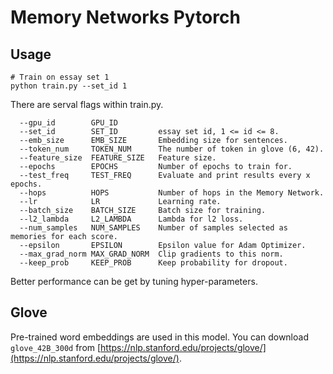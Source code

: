 # Memory Networks Pytorch

## Usage
```
# Train on essay set 1
python train.py --set_id 1
```
There are serval flags within train.py.
```
  --gpu_id        GPU_ID
  --set_id        SET_ID         essay set id, 1 <= id <= 8.
  --emb_size      EMB_SIZE       Embedding size for sentences.
  --token_num     TOKEN_NUM      The number of token in glove (6, 42).
  --feature_size  FEATURE_SIZE   Feature size.
  --epochs        EPOCHS         Number of epochs to train for.
  --test_freq     TEST_FREQ      Evaluate and print results every x epochs.
  --hops          HOPS           Number of hops in the Memory Network.
  --lr            LR             Learning rate.
  --batch_size    BATCH_SIZE     Batch size for training.
  --l2_lambda     L2_LAMBDA      Lambda for l2 loss.
  --num_samples   NUM_SAMPLES    Number of samples selected as memories for each score.
  --epsilon       EPSILON        Epsilon value for Adam Optimizer.
  --max_grad_norm MAX_GRAD_NORM  Clip gradients to this norm.
  --keep_prob     KEEP_PROB      Keep probability for dropout.
```
Better performance can be get by tuning hyper-parameters.

## Glove
Pre-trained word embeddings are used in this model. You can download `glove_42B_300d` from [https://nlp.stanford.edu/projects/glove/](https://nlp.stanford.edu/projects/glove/).